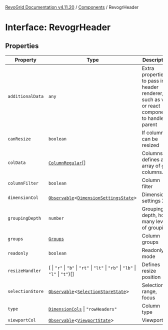 [RevoGrid Documentation v4.11.20](README.md) / [Components](Namespace.Components.md) / RevogrHeader

# Interface: RevogrHeader

## Properties

| Property | Type | Description | Defined in |
| ------ | ------ | ------ | ------ |
| `additionalData` | `any` | Extra properties to pass into header renderer, such as vue or react components to handle parent | [src/components.d.ts:490](https://github.com/revolist/revogrid/blob/4b7a998aefffde7f50261e3e7336253a89c4c269/src/components.d.ts#L490) |
| `canResize` | `boolean` | If columns can be resized | [src/components.d.ts:494](https://github.com/revolist/revogrid/blob/4b7a998aefffde7f50261e3e7336253a89c4c269/src/components.d.ts#L494) |
| `colData` | [`ColumnRegular`](Interface.ColumnRegular.md)[] | Columns - defines an array of grid columns. | [src/components.d.ts:498](https://github.com/revolist/revogrid/blob/4b7a998aefffde7f50261e3e7336253a89c4c269/src/components.d.ts#L498) |
| `columnFilter` | `boolean` | Column filter | [src/components.d.ts:502](https://github.com/revolist/revogrid/blob/4b7a998aefffde7f50261e3e7336253a89c4c269/src/components.d.ts#L502) |
| `dimensionCol` | [`Observable`](TypeAlias.Observable.md)\<[`DimensionSettingsState`](Interface.DimensionSettingsState.md)\> | Dimension settings X | [src/components.d.ts:506](https://github.com/revolist/revogrid/blob/4b7a998aefffde7f50261e3e7336253a89c4c269/src/components.d.ts#L506) |
| `groupingDepth` | `number` | Grouping depth, how many levels of grouping | [src/components.d.ts:510](https://github.com/revolist/revogrid/blob/4b7a998aefffde7f50261e3e7336253a89c4c269/src/components.d.ts#L510) |
| `groups` | [`Groups`](TypeAlias.Groups.md) | Column groups | [src/components.d.ts:514](https://github.com/revolist/revogrid/blob/4b7a998aefffde7f50261e3e7336253a89c4c269/src/components.d.ts#L514) |
| `readonly` | `boolean` | Readonly mode | [src/components.d.ts:518](https://github.com/revolist/revogrid/blob/4b7a998aefffde7f50261e3e7336253a89c4c269/src/components.d.ts#L518) |
| `resizeHandler` | ( \| `"r"` \| `"b"` \| `"rt"` \| `"lt"` \| `"rb"` \| `"lb"` \| `"l"` \| `"t"`)[] | Defines resize position | [src/components.d.ts:522](https://github.com/revolist/revogrid/blob/4b7a998aefffde7f50261e3e7336253a89c4c269/src/components.d.ts#L522) |
| `selectionStore` | [`Observable`](TypeAlias.Observable.md)\<[`SelectionStoreState`](TypeAlias.SelectionStoreState.md)\> | Selection, range, focus | [src/components.d.ts:526](https://github.com/revolist/revogrid/blob/4b7a998aefffde7f50261e3e7336253a89c4c269/src/components.d.ts#L526) |
| `type` | [`DimensionCols`](TypeAlias.DimensionCols.md) \| `"rowHeaders"` | Column type | [src/components.d.ts:530](https://github.com/revolist/revogrid/blob/4b7a998aefffde7f50261e3e7336253a89c4c269/src/components.d.ts#L530) |
| `viewportCol` | [`Observable`](TypeAlias.Observable.md)\<[`ViewportState`](Interface.ViewportState.md)\> | Viewport X | [src/components.d.ts:534](https://github.com/revolist/revogrid/blob/4b7a998aefffde7f50261e3e7336253a89c4c269/src/components.d.ts#L534) |
